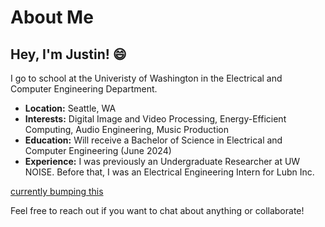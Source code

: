 # About Me

## Hey, I'm Justin! 😄
I go to school at the Univeristy of Washington in the Electrical and Computer Engineering Department.

- **Location:** Seattle, WA
- **Interests:** Digital Image and Video Processing, Energy-Efficient Computing, Audio Engineering, Music Production
- **Education:** Will receive a Bachelor of Science in Electrical and Computer Engineering (June 2024)
- **Experience:** I was previously an Undergraduate Researcher at UW NOISE. Before that, I was an Electrical
Engineering Intern for Lubn Inc.

[currently bumping this](https://www.youtube.com/watch?v=4l5nfBzl19g)

Feel free to reach out if you want to chat about anything or collaborate!
